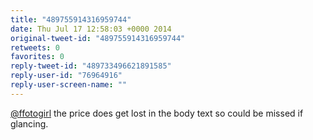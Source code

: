 ```yaml
---
title: "489755914316959744"
date: Thu Jul 17 12:58:03 +0000 2014
original-tweet-id: "489755914316959744"
retweets: 0
favorites: 0
reply-tweet-id: "489733496621891585"
reply-user-id: "76964916"
reply-user-screen-name: ""
---
```

<a href="https://twitter.com/ffotogirl">@ffotogirl</a> the price does get lost in the body text so could be missed if glancing.
